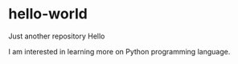 # hello-world
Just another repository 
Hello

I am interested in learning more on Python programming language. 
